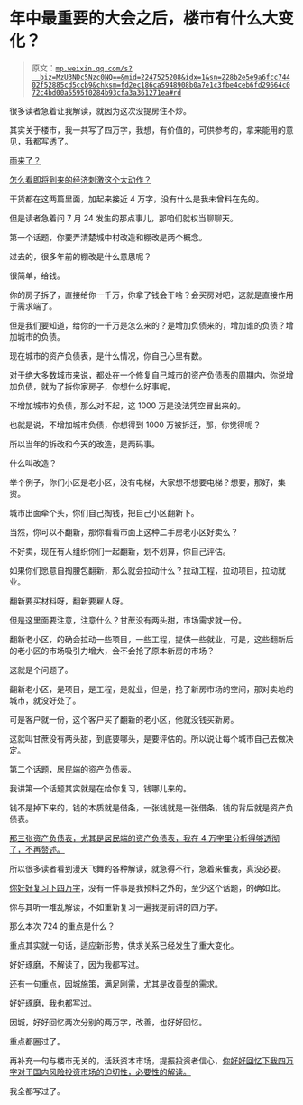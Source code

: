 # 年中最重要的大会之后，楼市有什么大变化？

> 原文：[`mp.weixin.qq.com/s?__biz=MzU3NDc5Nzc0NQ==&mid=2247525208&idx=1&sn=228b2e5e9a6fcc74402f52885cd5ccb9&chksm=fd2ec186ca5948908b0a7e1c3fbe4ceb6fd29664c072c4bd00a5595f0284b93cfa3a361271ea#rd`](http://mp.weixin.qq.com/s?__biz=MzU3NDc5Nzc0NQ==&mid=2247525208&idx=1&sn=228b2e5e9a6fcc74402f52885cd5ccb9&chksm=fd2ec186ca5948908b0a7e1c3fbe4ceb6fd29664c072c4bd00a5595f0284b93cfa3a361271ea#rd)

很多读者急着让我解读，就因为这次没提房住不炒。

其实关于楼市，我一共写了四万字，我想，有价值的，可供参考的，拿来能用的意见，我都写透了。

[雨来了？](http://mp.weixin.qq.com/s?__biz=MzkwMzQ1MzczOQ==&mid=2247483986&idx=1&sn=7246319d0bed71f9bbc88888f8ec894c&chksm=c0974f16f7e0c600b41794f1182dd02c68983d7d2738c4a15bb56f7ba8c759cdfb3001af0b7f&scene=21#wechat_redirect)

[怎么看即将到来的经济刺激这个大动作？](http://mp.weixin.qq.com/s?__biz=MzkwMzQ1MzczOQ==&mid=2247483951&idx=1&sn=aa6f660ddf98b016c137794c3daf0d9b&chksm=c0974f6bf7e0c67db4415132b4edb5244e0e50f559db342aaa2f2ff135131e2bbae35ee57037&scene=21#wechat_redirect)

干货都在这两篇里面，加起来接近 4 万字，没有什么是我未曾料在先的。 

但是读者急着问 7 月 24 发生的那点事儿，那咱们就权当聊聊天。 

第一个话题，你要弄清楚城中村改造和棚改是两个概念。 

过去的，很多年前的棚改是什么意思呢？

很简单，给钱。

你的房子拆了，直接给你一千万，你拿了钱会干啥？会买房对吧，这就是直接作用于需求端了。 

但是我们要知道，给你的一千万是怎么来的？是增加负债来的，增加谁的负债？增加城市的负债。

现在城市的资产负债表，是什么情况，你自己心里有数。 

对于绝大多数城市来说，都处在一个修复自己城市的资产负债表的周期内，你说增加负债，就为了拆你家房子，你想什么好事呢。

不增加城市的负债，那么对不起，这 1000 万是没法凭空冒出来的。 

也就是说，不增加城市负债，你想得到 1000 万被拆迁，那，你觉得呢？ 

所以当年的拆改和今天的改造，是两码事。 

什么叫改造？

举个例子，你们小区是老小区，没有电梯，大家想不想要电梯？想要，那好，集资。

城市出面牵个头，你们自己掏钱，把自己小区翻新下。 

当然，你可以不翻新，那你看看市面上这种二手房老小区好卖么？

不好卖，现在有人组织你们一起翻新，划不划算，你自己评估。 

如果你们愿意自掏腰包翻新，那么就会拉动什么？拉动工程，拉动项目，拉动就业。

翻新要买材料呀，翻新要雇人呀。 

但是这里面要注意，注意什么？甘蔗没有两头甜，市场需求就一份。

翻新老小区，的确会拉动一些项目，一些工程，提供一些就业，可是，这些翻新后的老小区的市场吸引力增大，会不会抢了原本新房的市场？ 

这就是个问题了。

翻新老小区，是项目，是工程，是就业，但是，抢了新房市场的空间，那对卖地的城市，就没好处了。 

可是客户就一份，这个客户买了翻新的老小区，他就没钱买新房。

这就叫甘蔗没有两头甜，到底要哪头，是要评估的。所以说让每个城市自己去做决定。 

第二个话题，居民端的资产负债表。

我讲第一个话题其实就是在给你复习，钱哪儿来的。

钱不是掉下来的，钱的本质就是借条，一张钱就是一张借条，钱的背后就是资产负债表。

[那三张资产负债表，尤其是居民端的资产负债表，我在 4 万字里分析得够透彻了，不再赘述。](http://mp.weixin.qq.com/s?__biz=MzkwMzQ1MzczOQ==&mid=2247483986&idx=1&sn=7246319d0bed71f9bbc88888f8ec894c&chksm=c0974f16f7e0c600b41794f1182dd02c68983d7d2738c4a15bb56f7ba8c759cdfb3001af0b7f&scene=21#wechat_redirect)

所以很多读者看到漫天飞舞的各种解读，就急得不行，急着来催我，真没必要。

[你好好复习下四万字](http://mp.weixin.qq.com/s?__biz=MzkwMzQ1MzczOQ==&mid=2247483986&idx=1&sn=7246319d0bed71f9bbc88888f8ec894c&chksm=c0974f16f7e0c600b41794f1182dd02c68983d7d2738c4a15bb56f7ba8c759cdfb3001af0b7f&scene=21#wechat_redirect)，没有一件事是我预料之外的，至少这个话题，的确如此。

你与其听一堆乱解读，不如重新复习一遍我提前讲的四万字。

那么本次 724 的重点是什么？

重点其实就一句话，适应新形势，供求关系已经发生了重大变化。

好好琢磨，不解读了，因为我都写过。

还有一句重点，因城施策，满足刚需，尤其是改善型的需求。

好好琢磨，我也都写过。

因城，好好回忆两次分别的两万字，改善，也好好回忆。

重点都圈过了。

再补充一句与楼市无关的，活跃资本市场，提振投资者信心，[你好好回忆下我四万字对于国内风险投资市场的迫切性，必要性的解读。](http://mp.weixin.qq.com/s?__biz=MzkwMzQ1MzczOQ==&mid=2247483986&idx=1&sn=7246319d0bed71f9bbc88888f8ec894c&chksm=c0974f16f7e0c600b41794f1182dd02c68983d7d2738c4a15bb56f7ba8c759cdfb3001af0b7f&scene=21#wechat_redirect)

我全都写过了。